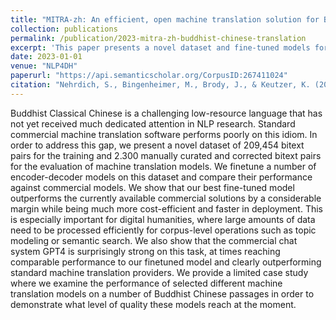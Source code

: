 ```yaml
---
title: "MITRA-zh: An efficient, open machine translation solution for Buddhist Chinese"
collection: publications
permalink: /publication/2023-mitra-zh-buddhist-chinese-translation
excerpt: 'This paper presents a novel dataset and fine-tuned models for machine translation of Buddhist Classical Chinese, outperforming commercial solutions in efficiency and performance.'
date: 2023-01-01
venue: "NLP4DH"
paperurl: "https://api.semanticscholar.org/CorpusID:267411024"
citation: "Nehrdich, S., Bingenheimer, M., Brody, J., & Keutzer, K. (2023). &quot;MITRA-zh: An efficient, open machine translation solution for Buddhist Chinese.&quot; <i>NLP4DH</i>."
---
```


Buddhist Classical Chinese is a challenging low-resource language that has not yet received much dedicated attention in NLP research. Standard commercial machine translation software performs poorly on this idiom. In order to address this gap, we present a novel dataset of 209,454 bitext pairs for the training and 2.300 manually curated and corrected bitext pairs for the evaluation of machine translation models. We finetune a number of encoder-decoder models on this dataset and compare their performance against commercial models. We show that our best fine-tuned model outperforms the currently available commercial solutions by a considerable margin while being much more cost-efficient and faster in deployment. This is especially important for digital humanities, where large amounts of data need to be processed efficiently for corpus-level operations such as topic modeling or semantic search. We also show that the commercial chat system GPT4 is surprisingly strong on this task, at times reaching comparable performance to our finetuned model and clearly outperforming standard machine translation providers. We provide a limited case study where we examine the performance of selected different machine translation models on a number of Buddhist Chinese passages in order to demonstrate what level of quality these models reach at the moment.